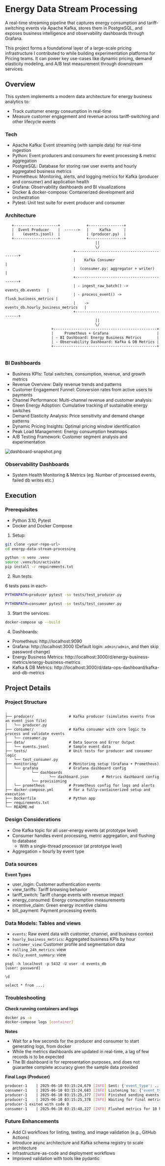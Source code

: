 # Energy Data Stream Processing

A real-time streaming pipeline that captures energy consumption and tariff-switching events via Apache Kafka, 
stores them in PostgreSQL, and exposes business intelligence and observability dashboards through Grafana.

This project forms a foundational layer of a large-scale pricing infrastructure I contributed to while 
building experimentation platforms for Pricing teams. It can power key use-cases like dynamic pricing, 
demand elasticity modeling, and A/B test measurement through downstream services.

## Overview

This system implements a modern data architecture for energy business analytics to:

* Track customer energy consumption in real-time
* Measure customer engagement and revenue across tariff-switching and other lifecycle events

### Tech

* Apache Kafka: Event streaming (with sample data) for real-time ingestion
* Python: Event producers and consumers for event processing & metric aggregation
* PostgreSQL: Database for storing raw user events and hourly aggregated business metrics
* Prometheus: Monitoring, alerts, and logging metrics for Kafka (producer and consumer) and application health
* Grafana: Observability dashboards and BI visualizations
* Docker & docker-compose: Containerized development and orchestration
* Pytest: Unit test suite for event producer and consumer

### Architecture

```
   +--------------------+            +----------------+
   |  Event Producer    |  ------>   |     Kafka      |
   |    (events.jsonl)  |            | (producer.py)  |
   +--------------------+            +----------------+
                                         ||
                                         \/
                               +--------------------------------------------+
                               |    Kafka Consumer                          |
                               |  (consumer.py: aggregator + writer)        |
                               +--------------------------------------------+
                               | - ingest_raw_batch() -> events_db.events   |
                               | - process_event() -> flush_business_metrics |
                               |    ->  events_db.hourly_business_metrics   |
                               +--------------------------------------------+
                                         ||
                                         \/
                     +-----------------------------------------------+
                     |     Prometheus + Grafana                      |
                     | - BI Dashboard: Energy Business Metrics       |
                     | - Observability Dashboard: Kafka & DB Metrics |
                     +-----------------------------------------------+
   
```

### BI Dashboards

* Business KPIs: Total switches, consumption, revenue, and growth metrics
* Revenue Overview: Daily revenue trends and patterns
* Customer Engagement Funnel: Conversion rates from active users to payments
* Channel Performance: Multi-channel revenue and customer analysis
* Green Energy Adoption: Cumulative tracking of sustainable energy switches
* Demand Elasticity Analysis: Price sensitivity and demand change patterns
* Dynamic Pricing Insights: Optimal pricing window identification
* Peak Load Management: Energy consumption heatmaps
* A/B Testing Framework: Customer segment analysis and experimentation

![dashboard-snapshot.png](./dashboard-snapshot.png)

### Observability Dashboards

* System Health Monitoring & Metrics (eg. Number of processed events, failed db writes etc.)

## Execution

### Prerequisites

* Python 3.10, Pytest
* Docker and Docker Compose

1. Setup:
```bash
git clone <your-repo-url>
cd energy-data-stream-processing

python -m venv .venv
source .venv/bin/activate
pip install -r requirements.txt
```

2. Run tests:

6 tests pass in each-
```bash
PYTHONPATH=producer pytest -sv tests/test_producer.py

PYTHONPATH=consumer pytest -sv tests/test_consumer.py
```

3. Start the services:
```bash
docker-compose up --build
```

4. Dashboards:

*	Prometheus: http://localhost:9090
*	Grafana: http://localhost:3000 (Default login: `admin/admin`, and then skip password change)
  * Energy Business Metrics: http://localhost:3000/d/energy-business-metrics/energy-business-metrics
  * Kafka & DB Metrics: http://localhost:3000/d/data-ops-dashboard/kafka-and-db-metrics


## Project Details

### Project Structure
```
.
├── producer/                # Kafka producer (simulates events from an event json file)
│   └── producer.py
├── consumer/                # Kafka consumer with core logic to process and validate events
│   └── consumer.py
├── data/                    # Data Source and Error Output 
│   └── events.jsonl         # Sample event data
├── tests/                   # Unit tests for producer and consumer logic
│   └── test_consumer.py
├── monitoring/              # Monitoring setup (Grafana + Prometheus)
│   └── grafana              # Grafana dashboard config
│           └── dashboards
│                   └── dashboard.json      # Metrics dashboard config
│           └── provisioning
│   └── prometheus           # Prometheus config for logs and alerts
├── docker-compose.yml       # For a fully-containerized setup and execution
├── Dockerfile               # Python app
├── requirements.txt         
└── README.md
```

### Design Considerations
* One Kafka topic for all user-energy events (at prototype level)
* Consumer handles event processing, metric aggregation, and flushing to database
  * With a single-thread processor (at prototype level)
* Aggregation = hourly by event type

### Data sources

**Event Types**

* user_login: Customer authentication events
* view_tariffs: Tariff browsing behavior 
* tariff_switch: Tariff change events with revenue impact 
* energy_consumed: Energy consumption measurements 
* incentive_claim: Green energy incentive claims
* bill_payment: Payment processing events

### Data Models: Tables and views

* `events`: Raw event data with customer, channel, and business context
* `hourly_business_metrics`: Aggregated business KPIs by hour
* `customer_view`: Customer profile and segmentation data
* `rolling_24h_metrics`: view
* `daily_event_summary`: view

```
psql -h localhost -p 5432 -U user -d events_db
[user: password]

\d

select * from ...;
```

### Troubleshooting

**Check running containers and logs**
```bash
docker ps -a
docker-compose logs [container]
```

**Notes**

* Wait for a few seconds for the producer and consumer to start generating logs, from docker
* While the metrics dashboards are updated in real-time, a lag of few records is to be expected
* The BI dashboard is for representation purposes, and does not guarantee complete accuracy given the sample data provided


**Final Logs (Producer)**
```bash
producer-1    | 2025-06-10 03:15:24,679 [INFO] Sent: {'event_type': ..., 'payload': ...}
consumer-1    | 2025-06-10 03:15:24,683 [INFO] Listening to: {'event_type': ..., 'payload': ...}
producer-1    | 2025-06-10 03:15:25,377 [INFO] Finished sending events.
producer-1    | 2025-06-10 03:15:25,378 [INFO] Waiting for final metrics to be scraped...
producer-1 exited with code 0
consumer-1    | 2025-06-10 03:15:48,227 [INFO] Flushed metrics for 10 hours, cleaned up 10 old entries
```

### Future Enhancements
* Add CI workflows for linting, testing, and image validation (e.g., GitHub Actions)
* Introduce async architecture and Kafka schema registry to scale architecture
* Infrastructure-as-code and deployment workflows
* Improved validation with tools like pydantic
